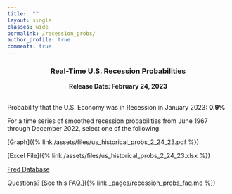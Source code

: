 ```yaml
---
title:  ""
layout: single
classes: wide
permalink: /recession_probs/
author_profile: true
comments: true
---
```

<center>

<h3>Real-Time U.S. Recession Probabilities</h3>
<b>Release Date: February 24, 2023</b>

</center>

<br>

Probability that the U.S. Economy was in Recession in January 2023: **0.9%**


For a time series of smoothed recession probabilities from June 1967 through December 2022, select one of the following: 

[Graph]({% link /assets/files/us_historical_probs_2_24_23.pdf %})

[Excel File]({% link /assets/files/us_historical_probs_2_24_23.xlsx %})

[Fred Database](https://fred.stlouisfed.org/series/RECPROUSM156N)

Questions? [See this FAQ.]({% link _pages/recession_probs_faq.md %})